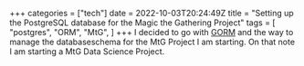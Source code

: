+++
categories = ["tech"]
date = 2022-10-03T20:24:49Z
title = "Setting up the PostgreSQL database for the Magic the Gathering Project"
tags = [
    "postgres",
    "ORM",
    "MtG",
]
+++
I decided to go with [GORM](https://gorm.io/) and the way to manage the databaseschema for the MtG Project I am starting. On that note I am starting a MtG Data Science Project.
